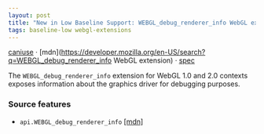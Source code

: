 ```yaml
---
layout: post
title: "New in Low Baseline Support: WEBGL_debug_renderer_info WebGL extension"
tags: baseline-low webgl-extensions
---
```


[caniuse](https://caniuse.com/?search=webgl-debug-renderer-info) · [mdn](https://developer.mozilla.org/en-US/search?q=WEBGL_debug_renderer_info WebGL extension) · [spec](https://registry.khronos.org/webgl/extensions/WEBGL_debug_renderer_info/)

The `WEBGL_debug_renderer_info` extension for WebGL 1.0 and 2.0 contexts exposes information about the graphics driver for debugging purposes.

### Source features

- ``api.WEBGL_debug_renderer_info`` [[mdn]](https://developer.mozilla.org/en-US/search?q=api.WEBGL_debug_renderer_info)
